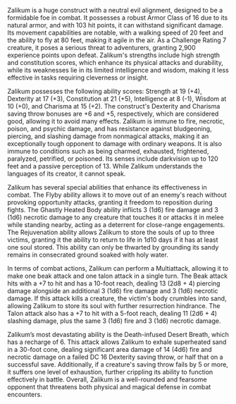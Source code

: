 Zalikum is a huge construct with a neutral evil alignment, designed to be a formidable foe in combat. It possesses a robust Armor Class of 16 due to its natural armor, and with 103 hit points, it can withstand significant damage. Its movement capabilities are notable, with a walking speed of 20 feet and the ability to fly at 80 feet, making it agile in the air. As a Challenge Rating 7 creature, it poses a serious threat to adventurers, granting 2,900 experience points upon defeat. Zalikum's strengths include high strength and constitution scores, which enhance its physical attacks and durability, while its weaknesses lie in its limited intelligence and wisdom, making it less effective in tasks requiring cleverness or insight.

Zalikum possesses the following ability scores: Strength at 19 (+4), Dexterity at 17 (+3), Constitution at 21 (+5), Intelligence at 8 (-1), Wisdom at 10 (+0), and Charisma at 15 (+2). The construct's Dexterity and Charisma saving throw bonuses are +6 and +5, respectively, which are considered good, allowing it to avoid many effects. Zalikum is immune to fire, necrotic, poison, and psychic damage, and has resistance against bludgeoning, piercing, and slashing damage from nonmagical attacks, making it an exceptionally tough opponent to damage with ordinary weapons. It is also immune to conditions such as being charmed, exhausted, frightened, paralyzed, petrified, or poisoned. Its senses include darkvision up to 120 feet and a passive perception of 13. While Zalikum understands the languages of its creator, it cannot speak.

Zalikum has several special abilities that enhance its effectiveness in combat. The Flyby ability allows it to move out of an enemy's reach without provoking opportunity attacks, granting it freedom to reposition during fights. The Ghastly Heated Body ability inflicts 3 (1d6) fire damage and 3 (1d6) necrotic damage to any creature that touches it or attacks it in melee while standing nearby, acting as a deterrent for close-range engagements. The Rejuvenation ability allows Zalikum to store the souls of up to three victims, granting it the ability to return to life in 1d10 days if it has at least one soul stored. This ability can only be thwarted by grounding its sandy remains in consecrated ground soaked with holy water.

In terms of combat actions, Zalikum can perform a Multiattack, allowing it to make one beak attack and one talon attack in a single turn. The Beak attack hits with a +7 to hit and has a 10-foot reach, dealing 13 (2d8 + 4) piercing damage alongside an additional 3 (1d6) fire damage and 3 (1d6) necrotic damage. If this attack kills a creature, the victim's body crumbles into sand, allowing Zalikum to store its soul with further resurrection hindrance. The Talon attack also has a +7 to hit with a 5-foot reach, dealing 11 (2d6 + 4) slashing damage, plus the same 3 (1d6) fire and 3 (1d6) necrotic damage. 

Zalikum’s most devastating ability is the Death-infused Desert Breath, which has a recharge of 6. This attack allows Zalikum to exhale superheated sand in a 30-foot cone, dealing significant area damage of 14 (4d6) fire and necrotic damage on a failed DC 16 Dexterity saving throw, or half that on a successful save. Additionally, if a creature's saving throw fails by 5 or more, it suffers one level of exhaustion, further crippling its ability to function effectively in battle. Overall, Zalikum is a well-rounded and fearsome opponent that threatens both physical and magical defense in combat encounters.